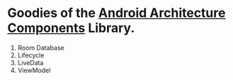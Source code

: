 # Goodies of the [Android Architecture Components](https://developer.android.com/topic/libraries/architecture/) Library.
1. Room Database
2. Lifecycle
3. LiveData
4. ViewModel
